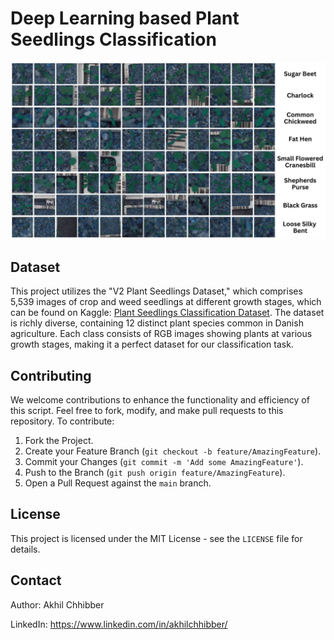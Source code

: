 # Deep Learning based Plant Seedlings Classification
<p align="center">
  <img src="https://github.com/akhilchibber/Plant-Seedlings-Classification/blob/main/Plant-Seedlings-Classification.jpg?raw=true" alt="earthml Logo">
</p>

## Dataset
This project utilizes the "V2 Plant Seedlings Dataset," which comprises 5,539 images of crop and weed seedlings at different growth stages, which can be found on Kaggle: [Plant Seedlings Classification Dataset](https://www.kaggle.com/datasets/vbookshelf/v2-plant-seedlings-dataset). The dataset is richly diverse, containing 12 distinct plant species common in Danish agriculture. Each class consists of RGB images showing plants at various growth stages, making it a perfect dataset for our classification task.

## Contributing
We welcome contributions to enhance the functionality and efficiency of this script. Feel free to fork, modify, and make pull requests to this repository. To contribute:

1. Fork the Project.
2. Create your Feature Branch (`git checkout -b feature/AmazingFeature`).
3. Commit your Changes (`git commit -m 'Add some AmazingFeature'`).
4. Push to the Branch (`git push origin feature/AmazingFeature`).
5. Open a Pull Request against the `main` branch.

## License

This project is licensed under the MIT License - see the `LICENSE` file for details.

## Contact

Author: Akhil Chhibber

LinkedIn: https://www.linkedin.com/in/akhilchhibber/
